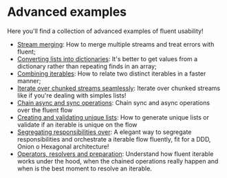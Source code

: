 # Advanced examples

Here you'll find a collection of advanced examples of fluent usability!

- [Stream merging](stream-merging.md): How to merge multiple streams and treat errors with fluent;
- [Converting lists into dictionaries](list-to-dictionaries.md): It's better to get values from a dictionary rather than repeating finds in an array;
- [Combining iterables](combining-iterables.md): How to relate two distinct iterables in a faster manner;
- [Iterate over chunked streams seamlessly](iterate-chunks.md): Iterate over chunked streams like if you're dealing with simples lists!
- [Chain async and sync operations](combining-sync-and-async-operations.md): Chain sync and async operations over the fluent flow
- [Creating and validating unique lists](creating-and-validation-unique-list.md): How to generate unique lists or validate if an iterable is unique on the flow
- [Segregating responsibilities over](segregating-responsabilities-over.md): A elegant way to segregate responsibilities and orchestrate a iterable flow fluently, fit for a DDD, Onion o Hexagonal architecture!
- [Operators, resolvers and preparation](operators-and-resolvers.md): Understand how fluent iterable works under the hood, when the chained operations really happen and when is the best moment to resolve an iterable.
